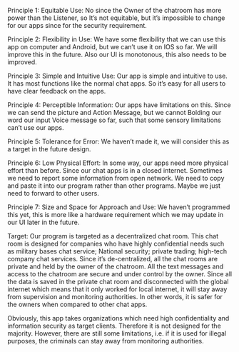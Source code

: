 Principle 1: Equitable Use: No since the Owner of the chatroom has more power than the Listener, so It’s not equitable, but it’s impossible to change 
for our apps since for the security requirement.

Principle 2: Flexibility in Use: We have some flexibility that we can use this app on computer and Android, but we can’t use it on IOS so far. We will 
improve this in the future. Also our UI is monotonous, this also needs to be improved.

Principle 3: Simple and Intuitive Use: Our app is simple and intuitive to use. It has most functions like the normal chat apps. So it’s easy for all 
users to have clear feedback on the apps.

Principle 4: Perceptible Information: Our apps have limitations on this. Since we can send the picture and Action Message, but we cannot Bolding our 
word our input Voice message so far, such that some sensory limitations can’t use our apps.

Principle 5: Tolerance for Error: We haven’t made it, we will consider this as a target in the future design.

Principle 6: Low Physical Effort: In some way, our apps need more physical effort than before. Since our chat apps is in a closed internet. 
Sometimes we need to report some information from open network. We need to copy and paste it into our program rather than other programs. 
Maybe we just need to forward to other users.

Principle 7: Size and Space for Approach and Use: We haven’t programmed this yet, this is more like a hardware requirement which we may update in our 
UI later in the future.




Target:
Our program is targeted as a decentralized chat room. This chat room is designed for companies who have highly confidential needs such as military bases 
chat service; National security; private trading; high-tech company chat services. Since it’s de-centralized, all the chat rooms are private and held by 
the owner of the chatroom. All the text messages and access to the chatroom are secure and under control by the owner. Since all the data is saved in the 
private chat room and disconnected with the global internet which means that it only worked for local internet, it will stay away from supervision and 
monitoring authorities. In other words, it is safer for the owners when compared to other chat apps.

Obviously, this app takes organizations which need high confidentiality and information security as target clients. Therefore it is not designed for the 
majority. However, there are still some limitations, i.e. if it is used for illegal purposes, the criminals can stay away from monitoring authorities. 
